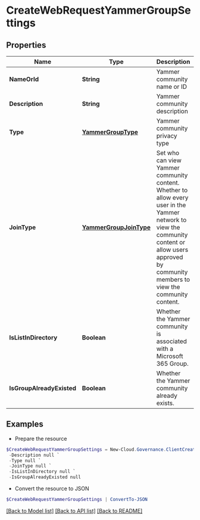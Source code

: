 # CreateWebRequestYammerGroupSettings
## Properties

Name | Type | Description | Notes
------------ | ------------- | ------------- | -------------
**NameOrId** | **String** | Yammer community name or ID | [optional] 
**Description** | **String** | Yammer community description | [optional] 
**Type** | [**YammerGroupType**](YammerGroupType.md) | Yammer community privacy type | [optional] 
**JoinType** | [**YammerGroupJoinType**](YammerGroupJoinType.md) | Set who can view Yammer community content. Whether to allow every user in the Yammer network to view the community content or allow users approved by community members to view the community content. | [optional] 
**IsListInDirectory** | **Boolean** | Whether the Yammer community is associated with a Microsoft 365 Group. | [optional] [default to $false]
**IsGroupAlreadyExisted** | **Boolean** | Whether the Yammer community already exists. | [optional] [default to $false]

## Examples

- Prepare the resource
```powershell
$CreateWebRequestYammerGroupSettings = New-Cloud.Governance.ClientCreateWebRequestYammerGroupSettings  -NameOrId null `
 -Description null `
 -Type null `
 -JoinType null `
 -IsListInDirectory null `
 -IsGroupAlreadyExisted null
```

- Convert the resource to JSON
```powershell
$CreateWebRequestYammerGroupSettings | ConvertTo-JSON
```

[[Back to Model list]](../README.md#documentation-for-models) [[Back to API list]](../README.md#documentation-for-api-endpoints) [[Back to README]](../README.md)

